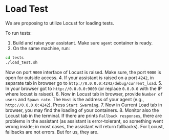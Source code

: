 # Load Test

We are proposing to utilize Locust for loading tests.

To run tests:

1. Build and raise your assistant. Make sure `agent` container is ready. 
2. On the same machine, run:
```bash
cd tests
./load_test.sh
```
Now on port `9000` interface of Locust is raised. Make sure, the port `9000` is open for outside access.
4. If your assistant is raised on a port `4242`, in separate tab in browser go to `http://0.0.0.0:4242/debug/current_load`.
5. In your browser got to `http://0.0.0.0:9000` (or replace `0.0.0.0` with the IP where locust is raised).
6. Now in Locust tab in browser, provide `Number of users` and `Spawn rate`. 
The `Host` is the address of your agent (e.g., `http://0.0.0.0:4242`). Press `Start Swarming`.
7. Now in Current Load tab in browser, you may find the loading of your containers.
8. Monitor also the Locust tab in the terminal. 
If there are prints `Fallback responses`, there are problems in the assistant 
(as assistant is error-tolerant, so something went wrong inside; in most cases, the assistant will return fallbacks). 
For Locust, fallbacks are not errors. But for us, they are.